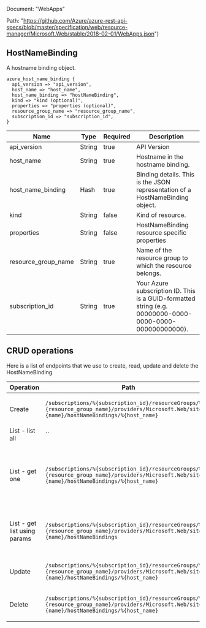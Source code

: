 Document: "WebApps"


Path: "https://github.com/Azure/azure-rest-api-specs/blob/master/specification/web/resource-manager/Microsoft.Web/stable/2018-02-01/WebApps.json")

## HostNameBinding

A hostname binding object.

```puppet
azure_host_name_binding {
  api_version => "api_version",
  host_name => "host_name",
  host_name_binding => "hostNameBinding",
  kind => "kind (optional)",
  properties => "properties (optional)",
  resource_group_name => "resource_group_name",
  subscription_id => "subscription_id",
}
```

| Name        | Type           | Required       | Description       |
| ------------- | ------------- | ------------- | ------------- |
|api_version | String | true | API Version |
|host_name | String | true | Hostname in the hostname binding. |
|host_name_binding | Hash | true | Binding details. This is the JSON representation of a HostNameBinding object. |
|kind | String | false | Kind of resource. |
|properties | String | false | HostNameBinding resource specific properties |
|resource_group_name | String | true | Name of the resource group to which the resource belongs. |
|subscription_id | String | true | Your Azure subscription ID. This is a GUID-formatted string (e.g. 00000000-0000-0000-0000-000000000000). |



## CRUD operations

Here is a list of endpoints that we use to create, read, update and delete the HostNameBinding

| Operation | Path | Verb | Description | OperationID |
| ------------- | ------------- | ------------- | ------------- | ------------- |
|Create|`/subscriptions/%{subscription_id}/resourceGroups/%{resource_group_name}/providers/Microsoft.Web/sites/%{name}/hostNameBindings/%{host_name}`|Put|Creates a hostname binding for an app.|WebApps_CreateOrUpdateHostNameBinding|
|List - list all|``||||
|List - get one|`/subscriptions/%{subscription_id}/resourceGroups/%{resource_group_name}/providers/Microsoft.Web/sites/%{name}/hostNameBindings/%{host_name}`|Get|Get the named hostname binding for an app (or deployment slot, if specified).|WebApps_GetHostNameBinding|
|List - get list using params|`/subscriptions/%{subscription_id}/resourceGroups/%{resource_group_name}/providers/Microsoft.Web/sites/%{name}/hostNameBindings`|Get|Get hostname bindings for an app or a deployment slot.|WebApps_ListHostNameBindings|
|Update|`/subscriptions/%{subscription_id}/resourceGroups/%{resource_group_name}/providers/Microsoft.Web/sites/%{name}/hostNameBindings/%{host_name}`|Put|Creates a hostname binding for an app.|WebApps_CreateOrUpdateHostNameBinding|
|Delete|`/subscriptions/%{subscription_id}/resourceGroups/%{resource_group_name}/providers/Microsoft.Web/sites/%{name}/hostNameBindings/%{host_name}`|Delete|Deletes a hostname binding for an app.|WebApps_DeleteHostNameBinding|
